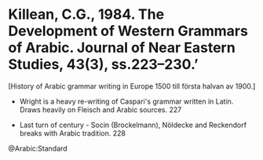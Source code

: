 # Killean, C.G., 1984. The Development of Western Grammars of Arabic.  Journal of Near Eastern Studies, 43(3), ss.223–230.’

[History of Arabic grammar writing in Europe 1500 till första halvan av 1900.]

- Wright is a heavy re-writing of Caspari's grammar written in Latin. Draws heavily on Fleisch and Arabic sources. 227

- Last turn of century - Socin (Brockelmann), Nöldecke and Reckendorf breaks with Arabic tradition. 228

@Arabic:Standard
